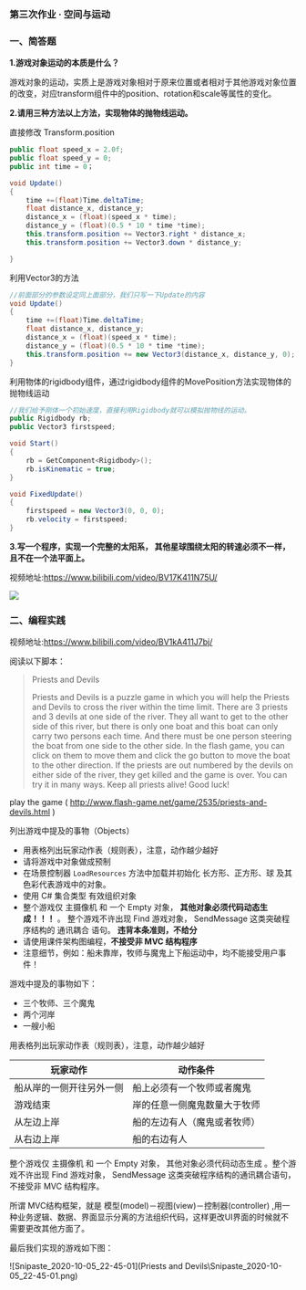 ### 第三次作业 · 空间与运动

### 一、简答题

**1.游戏对象运动的本质是什么？**

游戏对象的运动，实质上是游戏对象相对于原来位置或者相对于其他游戏对象位置的改变，对应transform组件中的position、rotation和scale等属性的变化。

**2.请用三种方法以上方法，实现物体的抛物线运动。**

直接修改 Transform.position

```c#
public float speed_x = 2.0f;
public float speed_y = 0;
public int time = 0；

void Update()
{
    time +=(float)Time.deltaTime;
    float distance_x, distance_y;
    distance_x = (float)(speed_x * time);  
    distance_y = (float)(0.5 * 10 * time *time);
    this.transform.position += Vector3.right * distance_x;
    this.transform.position += Vector3.down * distance_y;

}
```

利用Vector3的方法

```c#
//前面部分的参数设定同上面部分，我们只写一下Update的内容
void Update()
{
    time +=(float)Time.deltaTime;
    float distance_x, distance_y;
    distance_x = (float)(speed_x * time);  
    distance_y = (float)(0.5 * 10 * time *time);
  	this.transform.position += new Vector3(distance_x, distance_y, 0); 
}
```

利用物体的rigidbody组件，通过rigidbody组件的MovePosition方法实现物体的抛物线运动

```c#
//我们给予刚体一个初始速度，直接利用Rigidbody就可以模拟抛物线的运动。
public Rigidbody rb;
public Vector3 firstspeed;

void Start()
{
    rb = GetComponent<Rigidbody>();
    rb.isKinematic = true;
}

void FixedUpdate()
{
    firstspeed = new Vector3(0, 0, 0);
    rb.velocity = firstspeed;
}
```

**3.写一个程序，实现一个完整的太阳系， 其他星球围绕太阳的转速必须不一样，且不在一个法平面上。**

视频地址:https://www.bilibili.com/video/BV17K411N75U/

![](https://cdn.nlark.com/yuque/0/2020/png/1336355/1601909476680-ef358a5c-a4be-4d3b-b5d4-7503d37dd75e.png?x-oss-process=image%2Fwatermark%2Ctype_d3F5LW1pY3JvaGVp%2Csize_14%2Ctext_eW9sbyDlsI_kuIM%3D%2Ccolor_FFFFFF%2Cshadow_50%2Ct_80%2Cg_se%2Cx_10%2Cy_10%2Fresize%2Cw_1270)

### 二、编程实践

视频地址:https://www.bilibili.com/video/BV1kA411J7bj/

阅读以下脚本：

> Priests and Devils
>
> Priests and Devils is a puzzle game in which you will help the Priests and Devils to cross the river within the time limit. There are 3 priests and 3 devils at one side of the river. They all want to get to the other side of this river, but there is only one boat and this boat can only carry two persons each time. And there must be one person steering the boat from one side to the other side. In the flash game, you can click on them to move them and click the go button to move the boat to the other direction. If the priests are out numbered by the devils on either side of the river, they get killed and the game is over. You can try it in many ways. Keep all priests alive! Good luck!

play the game ( http://www.flash-game.net/game/2535/priests-and-devils.html )

列出游戏中提及的事物（Objects）

- 用表格列出玩家动作表（规则表），注意，动作越少越好
- 请将游戏中对象做成预制
- 在场景控制器 `LoadResources` 方法中加载并初始化 长方形、正方形、球 及其色彩代表游戏中的对象。
- 使用 C# 集合类型 有效组织对象
- 整个游戏仅 主摄像机 和 一个 Empty 对象， **其他对象必须代码动态生成！！！** 。 整个游戏不许出现 Find 游戏对象， SendMessage 这类突破程序结构的 通讯耦合 语句。 **违背本条准则，不给分**
- 请使用课件架构图编程，**不接受非 MVC 结构程序**
- 注意细节，例如：船未靠岸，牧师与魔鬼上下船运动中，均不能接受用户事件！

游戏中提及的事物如下：

- 三个牧师、三个魔鬼
- 两个河岸
- 一艘小船

用表格列出玩家动作表（规则表），注意，动作越少越好

| 玩家动作                 | 动作条件                     |
| ------------------------ | ---------------------------- |
| 船从岸的一侧开往另外一侧 | 船上必须有一个牧师或者魔鬼   |
| 游戏结束                 | 岸的任意一侧魔鬼数量大于牧师 |
| 从左边上岸               | 船的左边有人（魔鬼或者牧师） |
| 从右边上岸               | 船的右边有人                 |

整个游戏仅 主摄像机 和 一个 Empty 对象， 其他对象必须代码动态生成 。整个游戏不许出现 Find 游戏对象， SendMessage 这类突破程序结构的通讯耦合语句，不接受非 MVC 结构程序。

所谓 MVC结构框架，就是 模型(model)－视图(view)－控制器(controller) ,用一种业务逻辑、数据、界面显示分离的方法组织代码，这样更改UI界面的时候就不需要更改其他方面了。

最后我们实现的游戏如下图：

![Snipaste_2020-10-05_22-45-01](Priests and Devils\Snipaste_2020-10-05_22-45-01.png)

